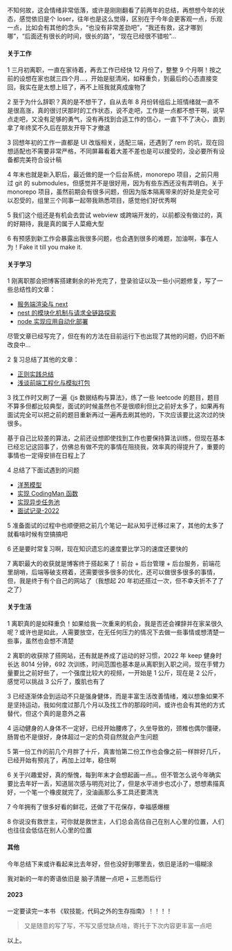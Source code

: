 不知何故，这会情绪非常低落，或许是刚刚翻看了前两年的总结，再想想今年的状态，感觉依旧是个 loser，往年也是这么觉得，区别在于今年会更客观一点，乐观一点，比如会有其他的念头，“也没有非常差劲吧”，“我还有救，这才哪到哪”，“后面还有很长的时间，很长的路”，“现在已经很不错啦”...

#### 关于工作

1 三月初离职，一直在家待着，再去工作已经快 12 月份了，整整 9 个月啊！按之前的设想在家也就三四个月...，开始是挺清闲，如释重负，到最后的心态直接变回，我实在是太想上班了，再不上班我就真成废物了

2 至于为什么辞职？真的是不想干了，自从去年 8 月份转组后上班情绪就一直不是很高涨，真的很讨厌那时的工作状态，说不走吧，工作是一点都不想干啊，说早点走吧，又没有足够的勇气，没有再找到合适工作的信心，一直下不了决心，直到拿了年终奖不久后在朋友开导下才撤退

3 回想年初的工作一直都是 UI 改版相关，适配三端，还遇到了 rem 的坑，现在回想适配也不需要非常严格，不同屏幕看着大差不差也是可以接受的，没必要所有设备都完美符合设计稿

4 年末也就是新入职后，最近做的是一个后台系统，monorepo 项目，之前只用过 git 的 submodules，但感觉并不是很好用，因为有些东西还没有弄明白。关于 monorepo 项目，虽然前期会有很多问题，但因为版本隔离带来的好处是完全可以忍受的，组里三个同事一起带我熟悉项目，感觉他们好优秀啊

5 我们这个组还是有机会去尝试 webview 或跨端开发的，以前都没有做过的，真的好期待，我是真的属于人菜瘾大型

6 有预感到新工作会暴露出我很多问题，也会遇到很多的难题，加油啊，事在人为！Fake it till you make it.

#### 关于学习

1 刚离职那会把博客搭建剩余的补充完了，登录验证以及一些小问题修复，写了一些总结性的文章：

- [服务端渲染与 next](https://orangesolo.cn/article/890336885)
- [nest 的模块化机制与请求全链路探索](https://orangesolo.cn/article/580089645)
- [node 实现应用自动化部署](https://orangesolo.cn/article/980032628)

尽管文章已经写完了，但在有的方法在目前运行下也出现了其他的问题，仍旧不断改良中...

2 复习总结了其他的文章：

- [正则实践总结](https://orangesolo.cn/article/460752)
- [浅谈前端工程化与模拟打包](https://orangesolo.cn/article/720165174)

3 找工作时又刷了一遍《js 数据结构与算法》，练了一些 leetcode 的题目，题目不算多但都比较典型，面试的时候虽然也不是很顺利但比之前好太多了，如果再有面试完全可以把之前的题目重新再过一遍再去刷其他的，下次应该要比这次过的快很多。

基于自己比较差的算法，之前还设想即使找到工作也要保持算法训练，但现在基本已经忘记这回事了，仿佛总有做不完的事情在阻挠我，效率真的得提升了，重要的事情也一定得安排在日程上了

4 总结了下面试遇到的问题

- [洋葱模型](https://orangesolo.cn/article/490964531)
- [实现 CodingMan 函数](https://orangesolo.cn/article/700873823)
- [实现异步任务池](https://orangesolo.cn/article/930109355)
- [面试记录-2022](https://orangesolo.cn/article/200635191)

5 准备面试的过程中也顺便把之前几个笔记一起从知乎迁移过来了，其他的太多了就看啥时候有空搞搞吧

6 还是要时常复习啊，现在知识遗忘的速度要比学习的速度还要快的

7 离职最大的收获就是博客终于搭起来了！前台 + 后台管理 + 后台服务，前端花里胡哨，后端等破支楞着，还需要很多很多的优化，还可以做很多很多的事情，但，我是终于有个自己的网站了（我想起 20 年初还搭过一次，但不幸夭折不了了之了）

#### 关于生活

1 离职真的是如释重负！如果给我一次重来的机会，我是否还会裸辞并在家呆很久呢？或许也是如此，人需要放空，在无任何压力的情况下去做一些事情或想清楚一些事，虽然也会想不清楚

2 离职的收获除了搭网站，还有就是养成了运动的好习惯，2022 年 keep 健身时长达 8014 分钟，692 次训练，时间范围也基本是从离职到入职之间，现在手臂力量要比之前好些了，一个强度比较大的视频，一开始是 1 公斤，现在是 2 公斤，感觉可以挑战 3 公斤了，腹肌也有了

3 已经逐渐体会到运动不只是强身健体，而是丰富生活改善情绪，难以想象如果不是坚持运动，我如何度过那几个月以及找工作的那段时间，或许也会有其他的方式替代，但这个真的是意外之喜

4 运动健身的人身体不一定好，已经开始腰疼了，久坐导致的，颈椎也偶尔僵硬，肠胃也不是很好，身体超过一定的负荷自然就会产生问题

5 第一份工作的前几个月胖了十斤，真害怕第二份工作也会像之前一样胖好几斤，已经开始有预兆了，再加上过年，稳住啊

6 关于兴趣爱好，真的惭愧，每到年末才会想起画一点。。但不管怎么说今年确实要比去年好一丢，知道层次感与明亮对比了，但是水平进步也忒小了，想想素描真好，一个笔一个橡皮就完了，没油画那么多工具还要清洗

7 今年拥有了很多好看的鲜花，还做了干花保存，幸福感爆棚

8 你说没有救世主，可你就是救世主，人们总会高估自己在别人心里的位置，人们也往往会低估在别人心里的位置

#### 其他

今年总结下来或许看起来比去年好，但也没好到哪里去，依旧是活的一塌糊涂

我对新的一年的寄语依旧是 脑子清醒一点吧 + 三思而后行

#### 2023

一定要读完一本书 《软技能，代码之外的生存指南》！！！！


> 又是随意的写了写，不写又感觉缺点啥，寄托于下次内容更丰富一点吧

以上。